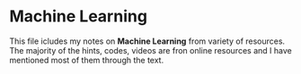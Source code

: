# Machine Learning

This file icludes my notes on **Machine Learning** from variety of resources. The majority of the hints, codes, videos are fron online resources and I have mentioned most of them through the text.

